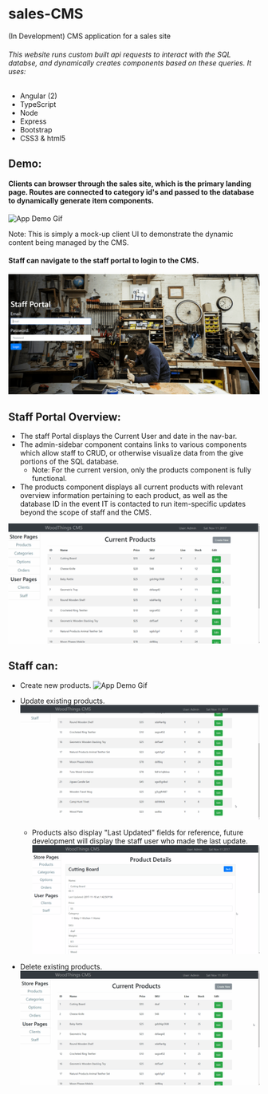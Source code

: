 # sales-CMS
(In Development) CMS application for a sales site

###### This website runs custom built api requests to interact with the SQL databse, and dynamically creates components based on these queries. It uses:
- Angular (2)
- TypeScript
- Node
- Express
- Bootstrap
- CSS3 & html5

## Demo:
#### Clients can browser through the sales site, which is the primary landing page. Routes are connected to category id's and passed to the database to dynamically generate item components.
![App Demo Gif](./gifs/store-overview.gif)

Note: This is simply a mock-up client UI to demonstrate the dynamic content being managed by the CMS.

#### Staff can navigate to the staff portal to login to the CMS.
![App Demo Gif](./gifs/staff-login.gif)

## Staff Portal Overview:
- The staff Portal displays the Current User and date in the nav-bar.
- The admin-sidebar component contains links to various components which allow staff to CRUD, or otherwise visualize data from the give portions of the SQL database. 
  - Note: For the current version, only the products component is fully functional.
- The products component displays all current products with relevant overview information pertaining to each product, as well as the database ID in the event IT is contacted to run item-specific updates beyond the scope of staff and the CMS.

![App Demo Gif](./gifs/portal-overview.gif)

## Staff can:

- Create new products.
![App Demo Gif](./gifs/create-product.gif)

- Update existing products.
![App Demo Gif](./gifs/update.gif)

    - Products also display "Last Updated" fields for reference, future development will display the staff user who made the last update.
    ![App Demo Gif](./gifs/last-updated.gif)

- Delete existing products.
![App Demo Gif](./gifs/delete.gif)

